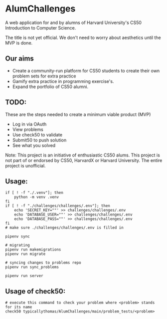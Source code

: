 # AlumChallenges
A web application for and by alumns of Harvard University's CS50 Introduction to Computer Science.

The title is not yet official. We don't need to worry about aesthetics until the MVP is done.

## Our aims
- Create a community-run platform for CS50 students to create their own problem sets for extra practice
- Gamify extra practice in programming exercise's.
- Expand the portfolio of CS50 alumni.

## TODO:
These are the steps needed to create a minimum viable product (MVP)
- Log in via OAuth
- View problems
- Use check50 to validate
- Submit50 to push solution
- See what you solved

Note: This project is an initiative of enthusiastic CS50 alums. This project is not part of or endorsed by CS50, HarvardX or Harvard University. The entire project is unofficial.

## Usage:

``` shell
if [ ! -f "./.venv"]; then
    python -m venv .venv
fi
if [ ! -f "./challenges/challenges/.env"]; then
    echo 'SECRET_KEY=""' >> challenges/challenges/.env
    echo 'DATABASE_USER=""' >> challenges/challenges/.env
    echo 'DATABASE_PASS=""' >> challenges/challenges/.env
fi
# make sure ./challenges/challenges/.env is filled in

pipenv sync

# migrating
pipenv run makemigrations
pipenv run migrate

# syncing changes to problems repo
pipenv run sync_problems

pipenv run server
```

## Usage of check50:

```shell
# execute this command to check your problem where <problem> stands for its name
check50 typicallythomas/AlumChallenges/main/problem_tests/<problem>
```
